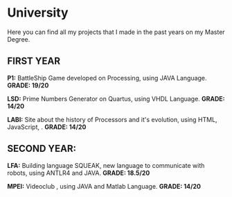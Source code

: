 # University

Here you can find all my projects that I made in the past years on my Master Degree.

## FIRST YEAR
**P1:** BattleShip Game developed on Processing, using JAVA Language. **GRADE: 19/20**

**LSD:** Prime Numbers Generator on Quartus, using VHDL Language. **GRADE: 14/20**

**LABI:** Site about the history of Processors and it's evolution, using HTML, JavaScript, . **GRADE: 14/20**


## SECOND YEAR:
**LFA:** Building language SQUEAK, new language to communicate with robots, using ANTLR4 and JAVA. **GRADE: 18.5/20**

**MPEI:** Videoclub , using JAVA and Matlab Language. **GRADE: 14/20**
